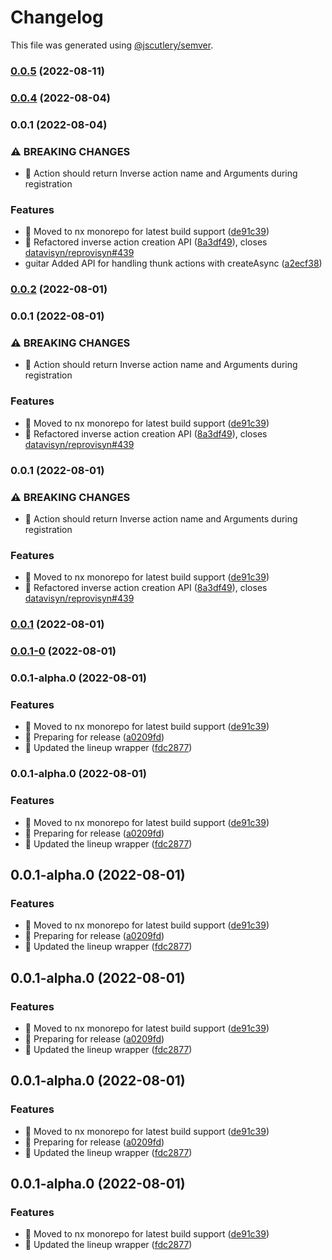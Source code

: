 # Changelog

This file was generated using [@jscutlery/semver](https://github.com/jscutlery/semver).

### [0.0.5](https://github.com/Trrack/trrackjs/compare/core-0.0.4...core-0.0.5) (2022-08-11)

### [0.0.4](https://github.com/Trrack/trrackjs/compare/core-0.0.3...core-0.0.4) (2022-08-04)

### 0.0.1 (2022-08-04)


### ⚠ BREAKING CHANGES

* 🧨 Action should return Inverse action name and Arguments during
registration

### Features

* 🎸 Moved to nx monorepo for latest build support ([de91c39](https://github.com/Trrack/trrackjs/commit/de91c39d649d2442df12bbd06b40b5b274f961f9))
* 🎸 Refactored inverse action creation API ([8a3df49](https://github.com/Trrack/trrackjs/commit/8a3df49058ffe8ac62dba1a648fefe218db35873)), closes [datavisyn/reprovisyn#439](https://github.com/datavisyn/reprovisyn/issues/439)
* guitar Added API for handling thunk actions with createAsync  ([a2ecf38](https://github.com/Trrack/trrackjs/commit/a2ecf381aba0b9964bea1593761bc061187e7a9d))

### [0.0.2](https://github.com/Trrack/trrackjs/compare/core-0.0.1...core-0.0.2) (2022-08-01)

### 0.0.1 (2022-08-01)


### ⚠ BREAKING CHANGES

* 🧨 Action should return Inverse action name and Arguments during
registration

### Features

* 🎸 Moved to nx monorepo for latest build support ([de91c39](https://github.com/Trrack/trrackjs/commit/de91c39d649d2442df12bbd06b40b5b274f961f9))
* 🎸 Refactored inverse action creation API ([8a3df49](https://github.com/Trrack/trrackjs/commit/8a3df49058ffe8ac62dba1a648fefe218db35873)), closes [datavisyn/reprovisyn#439](https://github.com/datavisyn/reprovisyn/issues/439)

### 0.0.1 (2022-08-01)


### ⚠ BREAKING CHANGES

* 🧨 Action should return Inverse action name and Arguments during
registration

### Features

* 🎸 Moved to nx monorepo for latest build support ([de91c39](https://github.com/Trrack/trrackjs/commit/de91c39d649d2442df12bbd06b40b5b274f961f9))
* 🎸 Refactored inverse action creation API ([8a3df49](https://github.com/Trrack/trrackjs/commit/8a3df49058ffe8ac62dba1a648fefe218db35873)), closes [datavisyn/reprovisyn#439](https://github.com/datavisyn/reprovisyn/issues/439)

### [0.0.1](https://github.com/Trrack/trrackjs/compare/core-0.0.1-0...core-0.0.1) (2022-08-01)

### [0.0.1-0](https://github.com/Trrack/trrackjs/compare/core-0.0.1-alpha.0...core-0.0.1-0) (2022-08-01)

### 0.0.1-alpha.0 (2022-08-01)


### Features

* 🎸 Moved to nx monorepo for latest build support ([de91c39](https://github.com/Trrack/trrackjs/commit/de91c39d649d2442df12bbd06b40b5b274f961f9))
* 🎸 Preparing for release ([a0209fd](https://github.com/Trrack/trrackjs/commit/a0209fd41d0cb2b8d1d9a530de9e4dc79af3da71))
* 🎸 Updated the lineup wrapper ([fdc2877](https://github.com/Trrack/trrackjs/commit/fdc2877c9f3b9fcc2a7bd01d2824401722d031df))

### 0.0.1-alpha.0 (2022-08-01)


### Features

* 🎸 Moved to nx monorepo for latest build support ([de91c39](https://github.com/Trrack/trrackjs/commit/de91c39d649d2442df12bbd06b40b5b274f961f9))
* 🎸 Preparing for release ([a0209fd](https://github.com/Trrack/trrackjs/commit/a0209fd41d0cb2b8d1d9a530de9e4dc79af3da71))
* 🎸 Updated the lineup wrapper ([fdc2877](https://github.com/Trrack/trrackjs/commit/fdc2877c9f3b9fcc2a7bd01d2824401722d031df))

## 0.0.1-alpha.0 (2022-08-01)


### Features

* 🎸 Moved to nx monorepo for latest build support ([de91c39](https://github.com/Trrack/trrackjs/commit/de91c39d649d2442df12bbd06b40b5b274f961f9))
* 🎸 Preparing for release ([a0209fd](https://github.com/Trrack/trrackjs/commit/a0209fd41d0cb2b8d1d9a530de9e4dc79af3da71))
* 🎸 Updated the lineup wrapper ([fdc2877](https://github.com/Trrack/trrackjs/commit/fdc2877c9f3b9fcc2a7bd01d2824401722d031df))



## 0.0.1-alpha.0 (2022-08-01)


### Features

* 🎸 Moved to nx monorepo for latest build support ([de91c39](https://github.com/Trrack/trrackjs/commit/de91c39d649d2442df12bbd06b40b5b274f961f9))
* 🎸 Preparing for release ([a0209fd](https://github.com/Trrack/trrackjs/commit/a0209fd41d0cb2b8d1d9a530de9e4dc79af3da71))
* 🎸 Updated the lineup wrapper ([fdc2877](https://github.com/Trrack/trrackjs/commit/fdc2877c9f3b9fcc2a7bd01d2824401722d031df))



## 0.0.1-alpha.0 (2022-08-01)


### Features

* 🎸 Moved to nx monorepo for latest build support ([de91c39](https://github.com/Trrack/trrackjs/commit/de91c39d649d2442df12bbd06b40b5b274f961f9))
* 🎸 Preparing for release ([a0209fd](https://github.com/Trrack/trrackjs/commit/a0209fd41d0cb2b8d1d9a530de9e4dc79af3da71))
* 🎸 Updated the lineup wrapper ([fdc2877](https://github.com/Trrack/trrackjs/commit/fdc2877c9f3b9fcc2a7bd01d2824401722d031df))



## 0.0.1-alpha.0 (2022-08-01)


### Features

* 🎸 Moved to nx monorepo for latest build support ([de91c39](https://github.com/Trrack/trrackjs/commit/de91c39d649d2442df12bbd06b40b5b274f961f9))
* 🎸 Updated the lineup wrapper ([fdc2877](https://github.com/Trrack/trrackjs/commit/fdc2877c9f3b9fcc2a7bd01d2824401722d031df))
